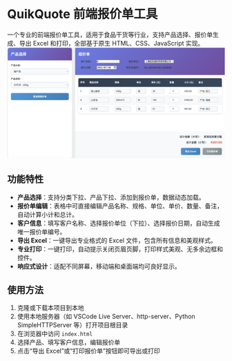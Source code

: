 # QuikQuote 前端报价单工具

一个专业的前端报价单工具，适用于食品干货等行业，支持产品选择、报价单生成、导出 Excel 和打印，全部基于原生 HTML、CSS、JavaScript 实现。
![截屏2025-07-30 23.29.38.png](./assets/page.png)
## 功能特性

- **产品选择**：支持分类下拉、产品下拉、添加到报价单，数据动态加载。
- **报价单编辑**：表格中可直接编辑产品名称、规格、单位、单价、数量、备注，自动计算小计和总计。
- **客户信息**：填写客户名称、选择报价单位（下拉）、选择报价日期，自动生成唯一报价单编号。
- **导出 Excel**：一键导出专业格式的 Excel 文件，包含所有信息和美观样式。
- **专业打印**：一键打印，自动提示关闭页眉页脚，打印样式美观、无多余边框和控件。
- **响应式设计**：适配不同屏幕，移动端和桌面端均可良好显示。

## 使用方法

1. 克隆或下载本项目到本地
2. 使用本地服务器（如 VSCode Live Server、http-server、Python SimpleHTTPServer 等）打开项目根目录
3. 在浏览器中访问 `index.html`
4. 选择产品、填写客户信息，编辑报价单
5. 点击“导出 Excel”或“打印报价单”按钮即可导出或打印

